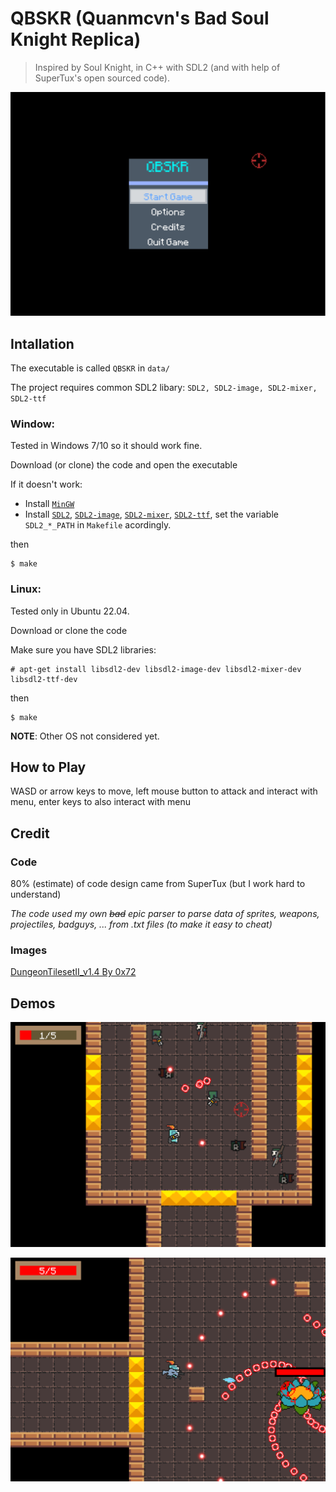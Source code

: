 # QBSKR (Quanmcvn's Bad Soul Knight Replica)
> Inspired by Soul Knight, in C++ with SDL2 (and with help of SuperTux's open sourced code).

<p align="center">
	<img src="data/images/menu/demo/demo1.png">
</p>


## Intallation
The executable is called `QBSKR` in `data/`

The project requires common SDL2 libary: `SDL2, SDL2-image, SDL2-mixer, SDL2-ttf`

### Window:
Tested in Windows 7/10 so it should work fine.

Download (or clone) the code and open the executable

If it doesn't work:

- Install [`MinGW`](https://nuwen.net/mingw.html)
- Install [`SDL2`](https://github.com/libsdl-org/SDL/releases),
[`SDL2-image`](https://github.com/libsdl-org/SDL_image/releases),
[`SDL2-mixer`](https://github.com/libsdl-org/SDL_mixer/releases),
[`SDL2-ttf`](https://github.com/libsdl-org/SDL_ttf/releases),
set the variable `SDL2_*_PATH` in `Makefile` acordingly.

then
```
$ make
```

### Linux:

Tested only in Ubuntu 22.04.

Download or clone the code

Make sure you have SDL2 libraries:

```
# apt-get install libsdl2-dev libsdl2-image-dev libsdl2-mixer-dev libsdl2-ttf-dev
```

then

```console
$ make
```

**NOTE**: Other OS not considered yet.

## How to Play
WASD or arrow keys to move, left mouse button to attack and interact with menu, enter keys to also interact with menu

## Credit

### Code
80% (estimate) of code design came from SuperTux (but I work hard to understand)

*The code used my own ~~bad~~ epic parser to parse data of sprites, weapons, projectiles, badguys, ... from .txt files (to make it easy to cheat)*

### Images
[DungeonTilesetII_v1.4 By 0x72](https://0x72.itch.io/dungeontileset-ii)

## Demos

<p align="center"> <img src="data/images/menu/demo/demo2.png"> </p>
<p align="center"> <img src="data/images/menu/demo/demo3.png"> </p>